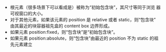 * 根元素（很多场景下可以看成是<html>）被称为“初始包含块”，其尺寸等同于浏览
器可视窗口的大小。
* 对于其他元素，如果该元素的 position 是 relative 或者 static，则“包含块”
由其最近的块容器祖先盒的 content box 边界形成。
* 如果元素 position:fixed，则“包含块”是“初始包含块”。
* 如果元素 position:absolute，则“包含块”由最近的 position 不为 static
的祖先元素建立